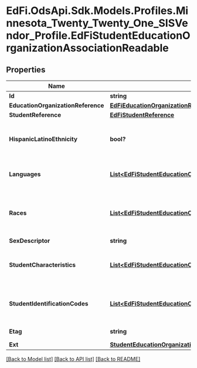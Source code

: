 # EdFi.OdsApi.Sdk.Models.Profiles.Minnesota_Twenty_Twenty_One_SISVendor_Profile.EdFiStudentEducationOrganizationAssociationReadable
## Properties

Name | Type | Description | Notes
------------ | ------------- | ------------- | -------------
**Id** | **string** |  | 
**EducationOrganizationReference** | [**EdFiEducationOrganizationReference**](EdFiEducationOrganizationReference.md) |  | 
**StudentReference** | [**EdFiStudentReference**](EdFiStudentReference.md) |  | 
**HispanicLatinoEthnicity** | **bool?** | An indication that the individual traces his or her origin or descent to Mexico, Puerto Rico, Cuba, Central, and South America, and other Spanish cultures, regardless of race. The term, \&quot;Spanish origin,\&quot; can be used in addition to \&quot;Hispanic or Latino.\&quot; | [optional] 
**Languages** | [**List&lt;EdFiStudentEducationOrganizationAssociationLanguageReadable&gt;**](EdFiStudentEducationOrganizationAssociationLanguageReadable.md) | An unordered collection of studentEducationOrganizationAssociationLanguages. The language(s) the individual uses to communicate. It is strongly recommended that entries use only ISO 639-3 language codes. | [optional] 
**Races** | [**List&lt;EdFiStudentEducationOrganizationAssociationRaceReadable&gt;**](EdFiStudentEducationOrganizationAssociationRaceReadable.md) | An unordered collection of studentEducationOrganizationAssociationRaces. The general racial category which most clearly reflects the individual&#39;s recognition of his or her community or with which the individual most identifies. The data model allows for multiple entries so that each individual can specify all appropriate races. | [optional] 
**SexDescriptor** | **string** | A person&#39;s gender. | 
**StudentCharacteristics** | [**List&lt;EdFiStudentEducationOrganizationAssociationStudentCharacteristicReadable&gt;**](EdFiStudentEducationOrganizationAssociationStudentCharacteristicReadable.md) | An unordered collection of studentEducationOrganizationAssociationStudentCharacteristics. Reflects important characteristics of the student&#39;s home situation:          Displaced Homemaker, Immigrant, Migratory, Military Parent, Pregnant Teen, Single Parent, and Unaccompanied Youth. | [optional] 
**StudentIdentificationCodes** | [**List&lt;EdFiStudentEducationOrganizationAssociationStudentIdentificationCodeReadable&gt;**](EdFiStudentEducationOrganizationAssociationStudentIdentificationCodeReadable.md) | An unordered collection of studentEducationOrganizationAssociationStudentIdentificationCodes. A coding scheme that is used for identification and record-keeping purposes by schools, social services, or other agencies to refer to a student. | [optional] 
**Etag** | **string** | A unique system-generated value that identifies the version of the resource. | [optional] 
**Ext** | [**StudentEducationOrganizationAssociationExtensionsReadable**](StudentEducationOrganizationAssociationExtensionsReadable.md) |  | [optional] 

[[Back to Model list]](../README.md#documentation-for-models) [[Back to API list]](../README.md#documentation-for-api-endpoints) [[Back to README]](../README.md)

